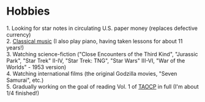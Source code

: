<h1>Hobbies</h1>
1. Looking for star notes in circulating U.S. paper money (replaces defective currency)<br />
2. <a href="https://soundcloud.com/sschoellerstem/sets/general">Classical music</a> (I also play piano, having taken lessons for about 11 years!)<br />
3. Watching science-fiction ("Close Encounters of the Third Kind", "Jurassic Park", "Star Trek" II-IV, "Star Trek: TNG", "Star Wars" III-VI, "War of the Worlds" - 1953 version)<br />
4. Watching international films (the original Godzilla movies, "Seven Samurai", etc.)<br />
5. Gradually working on the goal of reading Vol. 1 of <a href="https://www-cs-faculty.stanford.edu/~knuth/taocp.html">TAOCP</a> in full (I'm about 1/4 finished!)
